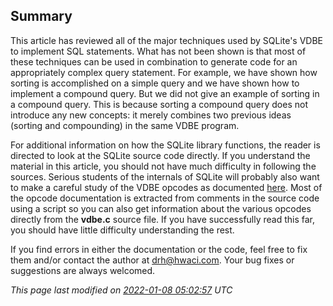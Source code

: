 ## Summary


This article has reviewed all of the major techniques used by
SQLite's VDBE to implement SQL statements. What has not been shown
is that most of these techniques can be used in combination to
generate code for an appropriately complex query statement. For
example, we have shown how sorting is accomplished on a simple query
and we have shown how to implement a compound query. But we did
not give an example of sorting in a compound query. This is because
sorting a compound query does not introduce any new concepts: it
merely combines two previous ideas (sorting and compounding)
in the same VDBE program.


For additional information on how the SQLite library
functions, the reader is directed to look at the SQLite source
code directly. If you understand the material in this article,
you should not have much difficulty in following the sources.
Serious students of the internals of SQLite will probably
also want to make a careful study of the VDBE opcodes
as documented [here](opcode.html). Most of the
opcode documentation is extracted from comments in the source
code using a script so you can also get information about the
various opcodes directly from the **vdbe.c** source file.
If you have successfully read this far, you should have little
difficulty understanding the rest.


If you find errors in either the documentation or the code,
feel free to fix them and/or contact the author at
[drh@hwaci.com](mailto:drh@hwaci.com). Your bug fixes or
suggestions are always welcomed.


*This page last modified on [2022\-01\-08 05:02:57](https://sqlite.org/docsrc/honeypot) UTC* 













